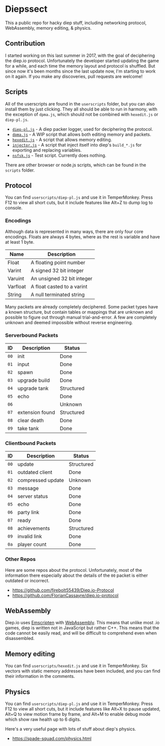 # Diepssect

This a public repo for hacky diep stuff, including networking protocol, WebAssembly, memory editing, & physics.

## Contribution

I started working on this last summer in 2017, with the goal of deciphering the diep.io protocol. Unfortunately the developer started updating the game for a while, and each time the memory layout and protocol is shuffled. But since now it's been months since the last update now, I'm starting to work on it again. If you make any discoveries, pull requests are welcome!

## Scripts

All of the userscripts are found in the `userscripts` folder, but you can also install them by just clicking. They all should be able to run in harmony, with the exception of `dpma.js`, which should not be combined with `hexedit.js` or `diep-pl.js`.

- [`diep-pl.js`](https://raw.githubusercontent.com/cx88/diepssect/master/userscripts/diep-pl.user.js) - A diep packer logger, used for deciphering the protocol.
- [`dpma.js`](https://raw.githubusercontent.com/cx88/diepssect/master/userscripts/dpma.user.js) - A WIP script that allows both editing memory and packets.
- [`hexedit.js`](https://raw.githubusercontent.com/cx88/diepssect/master/userscripts/hexedit.user.js) - A script that allows memory editing.
- [`injector.js`](https://raw.githubusercontent.com/cx88/diepssect/master/userscripts/injector.user.js) - A script that inject itself into diep's `build_*.js` for exporting and replacing variables.
- [`nsfsk.js`](https://raw.githubusercontent.com/cx88/diepssect/master/userscripts/nsfsk.user.js) - Test script. Currently does nothing.

There are other browser or node.js scripts, which can be found in the `scripts` folder.

## Protocol

You can find `userscripts/diep-pl.js` and use it in TemperMonkey. Press F12 to view all short cuts, but it include features like Alt+Z to dump log to console.

### Encodings

Although data is represented in many ways, there are only four core encodings. Floats are always 4 bytes, where as the rest is variable and have at least 1 byte.

|   Name   |        Description         |
|----------|----------------------------|
| Float    | A floating point number    |
| Varint   | A signed 32 bit integer    |
| Varuint  | An unsigned 32 bit integer |
| Varfloat | A float casted to a varint |
| String   | A null terminated string   |

Many packets are already completely deciphered. Some packet types have a known structure, but contain tables or mappings that are unknown and possible to figure out through manual trial-and-error. A few are completely unknown and deemed impossible without reverse engineering.

### Serverbound Packets
|  ID  |   Description   |   Status   |
|------|-----------------|------------|
| `00` | init            | Done       |
| `01` | input           | Done       |
| `02` | spawn           | Done       |
| `03` | upgrade build   | Done       |
| `04` | upgrade tank    | Structured |
| `05` | echo            | Done       |
| `06` |                 | Unknown    |
| `07` | extension found | Structured |
| `08` | clear death     | Done       |
| `09` | take tank       | Done       |

### Clientbound Packets
|  ID  |    Description    |   Status   |
|------|-------------------|------------|
| `00` | update            | Structured |
| `01` | outdated client   | Done       |
| `02` | compressed update | Unknown    |
| `03` | message           | Done       |
| `04` | server status     | Done       |
| `05` | echo              | Done       |
| `06` | party link        | Done       |
| `07` | ready             | Done       |
| `08` | achievements      | Structured |
| `09` | invalid link      | Done       |
| `0a` | player count      | Done       |

### Other Repos

Here are some repos about the protocol. Unfortunately, most of the information there especially about the details of the `00` packet is either outdated or incorrect.
- https://github.com/firebolt55439/Diep.io-Protocol
- https://github.com/FlorianCassayre/diep.io-protocol

## WebAssembly

Diep.io uses [Emscripten](https://github.com/kripken/emscripten) with [WebAssembly](https://webassembly.org/). This means that unlike most .io games, diep is written not in JavaScript but rather C++. This means that the code cannot be easily read, and will be difficult to comprehend even when disassembled.

## Memory editing

You can find `userscripts/hexedit.js` and use it in TemperMonkey. Six vectors with static memory addresses have been included, and you can find their information in the comments.

## Physics

You can find `userscripts/diep-pl.js` and use it in TemperMonkey. Press F12 to view all short cuts, but it include features like Alt+X to pause updated, Alt+Q to view motion frame by frame, and Alt+M to enable debug mode which show raw health up to 6 digits.

Here's a very useful page with lots of stuff about diep's physics.
- https://spade-squad.com/physics.html

